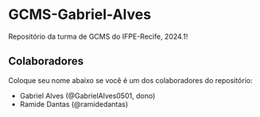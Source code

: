 # GCMS-Gabriel-Alves
Repositório da turma de GCMS do IFPE-Recife, 2024.1!

## Colaboradores
Coloque seu nome abaixo se você é um dos colaboradores do repositório:
* Gabriel Alves (@GabrielAlves0501, dono)
* Ramide Dantas (@ramidedantas)

